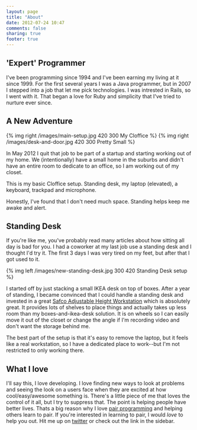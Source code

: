 ```yaml
---
layout: page
title: "About"
date: 2012-07-24 10:47
comments: false
sharing: true
footer: true
---
```


## 'Expert' Programmer

I've been programming since 1994 and I've been earning my living at it since 1999.  For the first several years I was a Java programmer, but in 2007 I stepped into a job that let me pick technologies.  I was intrested in Rails, so I went with it.  That began a love for Ruby and simplicity that I've tried to nurture ever since.


## A New Adventure

{% img right /images/main-setup.jpg 420 300 My Cloffice %}
{% img right /images/desk-and-door.jpg 420 300 Pretty Small %}

In May 2012 I quit that job to be part of a startup and starting working out of my home.  We (intentionally) have a small home in the suburbs and didn't have an entire room to dedicate to an office, so I am working out of my closet.

This is my basic Cloffice setup.  Standing desk, my laptop (elevated), a keyboard, trackpad and microphone.

Honestly, I've found that I don't need much space.  Standing helps keep me awake and alert.

## Standing Desk

If you're like me, you've probably read many articles about how sitting all day is bad for you.  I had a coworker at my last job use a standing desk and I thought I'd try it.  The first 3 days I was very tired on my feet, but after that I got used to it.

{% img left /images/new-standing-desk.jpg 300 420 Standing Desk setup %}

I started off by just stacking a small IKEA desk on top of boxes.  After a year of standing, I became convinced that I could handle a standing desk and invested in a great [Safco Adjustable Height Workstation](http://www.amazon.com/Safco-1929CY-Adjustable-Stand-Up-Workstation/dp/B001MS70Z2) which is absolutely great.  It provides lots of shelves to place things and actually takes up less room than my boxes-and-ikea-desk solution.  It is on wheels so I can easily move it out of the closet or change the angle if I'm recording video and don't want the storage behind me.  

The best part of the setup is that it's easy to remove the laptop, but it feels like a real workstation, so I have a dedicated place to work--but I'm not restricted to only working there.

## What I love

I'll say this, I love developing.  I love finding new ways to look at problems and seeing the look on a users face when they are excited at how cool/easy/awesome something is.  There's a little piece of me that loves the control of it all, but I try to suppress that.  The point is helping people have better lives.  Thats a big reason why I love [pair programming](/pairing) and helping others learn to pair.  If you're interested in learning to pair, I would *love* to help you out.  Hit me up on [twitter](http://twitter.com/marksim) or check out the link in the sidebar.
